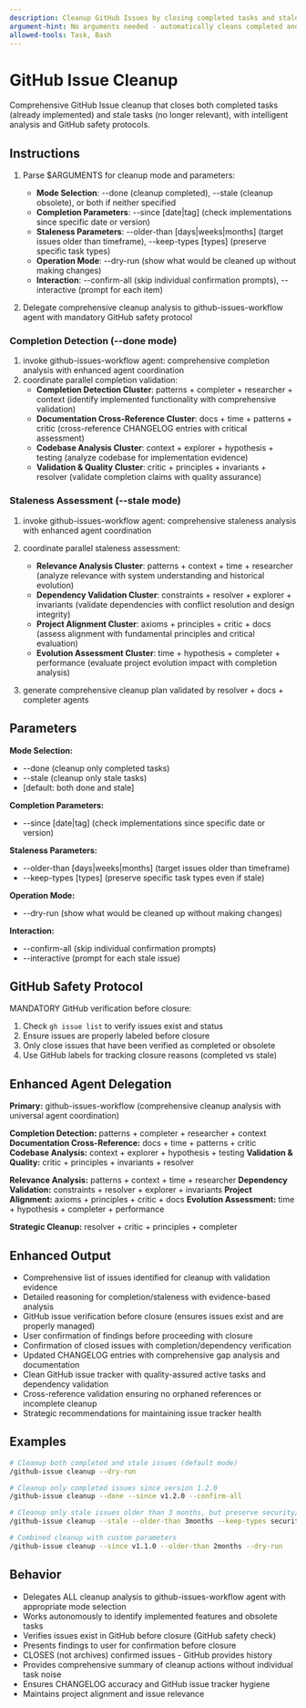 ```yaml
---
description: Cleanup GitHub Issues by closing completed tasks and stale obsolete items.
argument-hint: No arguments needed - automatically cleans completed and stale issues.
allowed-tools: Task, Bash
---
```


# GitHub Issue Cleanup

Comprehensive GitHub Issue cleanup that closes both completed tasks (already implemented) and stale tasks (no longer relevant), with intelligent analysis and GitHub safety protocols.

## Instructions

1. Parse $ARGUMENTS for cleanup mode and parameters:
   - **Mode Selection**: --done (cleanup completed), --stale (cleanup obsolete), or both if neither specified
   - **Completion Parameters**: --since [date|tag] (check implementations since specific date or version)
   - **Staleness Parameters**: --older-than [days|weeks|months] (target issues older than timeframe), --keep-types [types] (preserve specific task types)
   - **Operation Mode**: --dry-run (show what would be cleaned up without making changes)
   - **Interaction**: --confirm-all (skip individual confirmation prompts), --interactive (prompt for each item)

2. Delegate comprehensive cleanup analysis to github-issues-workflow agent with mandatory GitHub safety protocol

### Completion Detection (--done mode)
1. invoke github-issues-workflow agent: comprehensive completion analysis with enhanced agent coordination
2. coordinate parallel completion validation:
   - **Completion Detection Cluster**: patterns + completer + researcher + context (identify implemented functionality with comprehensive validation)
   - **Documentation Cross-Reference Cluster**: docs + time + patterns + critic (cross-reference CHANGELOG entries with critical assessment)
   - **Codebase Analysis Cluster**: context + explorer + hypothesis + testing (analyze codebase for implementation evidence)
   - **Validation & Quality Cluster**: critic + principles + invariants + resolver (validate completion claims with quality assurance)

### Staleness Assessment (--stale mode)
1. invoke github-issues-workflow agent: comprehensive staleness analysis with enhanced agent coordination
2. coordinate parallel staleness assessment:
   - **Relevance Analysis Cluster**: patterns + context + time + researcher (analyze relevance with system understanding and historical evolution)
   - **Dependency Validation Cluster**: constraints + resolver + explorer + invariants (validate dependencies with conflict resolution and design integrity)
   - **Project Alignment Cluster**: axioms + principles + critic + docs (assess alignment with fundamental principles and critical evaluation)
   - **Evolution Assessment Cluster**: time + hypothesis + completer + performance (evaluate project evolution impact with completion analysis)

3. generate comprehensive cleanup plan validated by resolver + docs + completer agents

## Parameters

**Mode Selection:**
- --done (cleanup only completed tasks)
- --stale (cleanup only stale tasks)
- [default: both done and stale]

**Completion Parameters:**
- --since [date|tag] (check implementations since specific date or version)

**Staleness Parameters:**
- --older-than [days|weeks|months] (target issues older than timeframe)
- --keep-types [types] (preserve specific task types even if stale)

**Operation Mode:**
- --dry-run (show what would be cleaned up without making changes)

**Interaction:**
- --confirm-all (skip individual confirmation prompts)
- --interactive (prompt for each stale issue)

## GitHub Safety Protocol

MANDATORY GitHub verification before closure:
1. Check `gh issue list` to verify issues exist and status
2. Ensure issues are properly labeled before closure
3. Only close issues that have been verified as completed or obsolete
4. Use GitHub labels for tracking closure reasons (completed vs stale)

## Enhanced Agent Delegation

**Primary:** github-issues-workflow (comprehensive cleanup analysis with universal agent coordination)

**Completion Detection:** patterns + completer + researcher + context
**Documentation Cross-Reference:** docs + time + patterns + critic
**Codebase Analysis:** context + explorer + hypothesis + testing
**Validation & Quality:** critic + principles + invariants + resolver

**Relevance Analysis:** patterns + context + time + researcher
**Dependency Validation:** constraints + resolver + explorer + invariants
**Project Alignment:** axioms + principles + critic + docs
**Evolution Assessment:** time + hypothesis + completer + performance

**Strategic Cleanup:** resolver + critic + principles + completer

## Enhanced Output

- Comprehensive list of issues identified for cleanup with validation evidence
- Detailed reasoning for completion/staleness with evidence-based analysis
- GitHub issue verification before closure (ensures issues exist and are properly managed)
- User confirmation of findings before proceeding with closure
- Confirmation of closed issues with completion/dependency verification
- Updated CHANGELOG entries with comprehensive gap analysis and documentation
- Clean GitHub issue tracker with quality-assured active tasks and dependency validation
- Cross-reference validation ensuring no orphaned references or incomplete cleanup
- Strategic recommendations for maintaining issue tracker health

## Examples

```bash
# Cleanup both completed and stale issues (default mode)
/github-issue cleanup --dry-run

# Cleanup only completed issues since version 1.2.0
/github-issue cleanup --done --since v1.2.0 --confirm-all

# Cleanup only stale issues older than 3 months, but preserve security/testing tasks
/github-issue cleanup --stale --older-than 3months --keep-types security,testing --interactive

# Combined cleanup with custom parameters
/github-issue cleanup --since v1.1.0 --older-than 2months --dry-run
```

## Behavior

- Delegates ALL cleanup analysis to github-issues-workflow agent with appropriate mode selection
- Works autonomously to identify implemented features and obsolete tasks
- Verifies issues exist in GitHub before closure (GitHub safety check)
- Presents findings to user for confirmation before closure
- CLOSES (not archives) confirmed issues - GitHub provides history
- Provides comprehensive summary of cleanup actions without individual task noise
- Ensures CHANGELOG accuracy and GitHub issue tracker hygiene
- Maintains project alignment and issue relevance